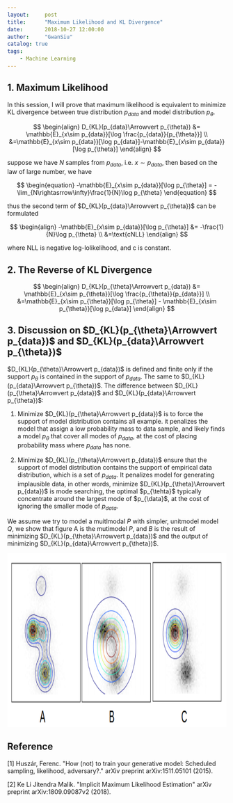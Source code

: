 ```yaml
---
layout:     post
title:      "Maximum Likelihood and KL Divergence"
date:       2018-10-27 12:00:00
author:     "GwanSiu"
catalog: true
tags:
    - Machine Learning
---
```


## 1. Maximum Likelihood

In this session, I will prove that maximum likelihood is equivalent to minimize KL divergence between true distribution $p_{data}$ and model distribution $p_{\theta}$. 

$$
\begin{align}
D_{KL}(p_{data}\Arrowvert p_{\theta}) &= \mathbb{E}_{x\sim p_{data}}[\log \frac{p_{data}}{p_{\theta}}] \\
&=\mathbb{E}_{x\sim p_{data}}[\log p_{data}]-\mathbb{E}_{x\sim p_{data}}[\log p_{\theta}] 
\end{align}
$$

suppose we have $N$ samples from $p_{data}$, i.e. $x\sim p_{data}$, then based on the law of large number, we have

$$
\begin{equation}
-\mathbb{E}_{x\sim p_{data}}[\log p_{\theta}] = -\lim_{N\rightasrrow\infty}\frac{1}{N}\log p_{\theta}
\end{equation}
$$

thus the second term of $D_{KL}(p_{data}\Arrowvert p_{\theta})$ can be formulated

$$
\begin{align}
-\mathbb{E}_{x\sim p_{data}}[\log p_{\theta}] &= -\frac{1}{N}\log p_{\theta} \\
&=\text{cNLL}
\end{align}
$$

where NLL is negative log-lolikelihood, and c is constant.

## 2. The Reverse of KL Divergence

$$
\begin{align}
D_{KL}(p_{\theta}\Arrowvert p_{data}) &= \mathbb{E}_{x\sim p_{\theta}}[\log \frac{p_{\theta}}{p_{data}}] \\
&=\mathbb{E}_{x\sim p_{\theta}}[\log p_{\theta}] - \mathbb{E}_{x\sim p_{\theta}}[\log p_{data}]
\end{align}
$$


## 3. Discussion on $D_{KL}(p_{\theta}\Arrowvert p_{data})$ and $D_{KL}(p_{data}\Arrowvert p_{\theta})$

$D_{KL}(p_{\theta}\Arrowvert p_{data})$ is defined and finite only if the support $p_{\theta}$ is contained in the support of $p_{data}$. The same to $D_{KL}(p_{data}\Arrowvert p_{\theta})$.  The difference between $D_{KL}(p_{\theta}\Arrowvert p_{data})$ and $D_{KL}(p_{data}\Arrowvert p_{\theta})$: 

1. Minimize $D_{KL}(p_{\theta}\Arrowvert p_{data})$ is to force the support of model distribution contains all example. it penalizes the model that assign a low probability mass to data sample, and likely finds a model $p_{\theta}$ that cover all modes of $p_{data}$, at the cost of placing probability mass where $p_{data}$ has none. 

2. Minimize $D_{KL}(p_{\theta}\Arrowvert p_{data})$ ensure that the support of model distribution contains the support of empirical data distribution, which is a set of $p_{data}$. It penalizes model for generating implausible data, in other words, minimize $D_{KL}(p_{\theta}\Arrowvert p_{data})$ is mode searching, the optimal $p_{\tehta}$ typically concentrate around the largest mode of $p_{\data}$, at the cost of ignoring the smaller mode of $p_{data}$.


We assume we try to model a muitlmodal $P$ with simpler, unitmodel  model $Q$, we show that figure A is the mutimodel $P$, and $B$ is the result of minimizing $D_{KL}(p_{\theta}\Arrowvert p_{data})$ and the output of minimizing $D_{KL}(p_{data}\Arrowvert p_{\theta})$.

<img src="https://raw.githubusercontent.com/Gwan-Siu/BlogCode/master/other/Selection_007.png" width = "600" height = "400"/> 


## Reference

[1] Huszár, Ferenc. "How (not) to train your generative model: Scheduled sampling, likelihood, adversary?." arXiv preprint arXiv:1511.05101 (2015).

[2] Ke Li Jitendra Malik. "Implicit Maximum Likelihood Estimation" arXiv preprint arXiv:1809.09087v2 (2018).

